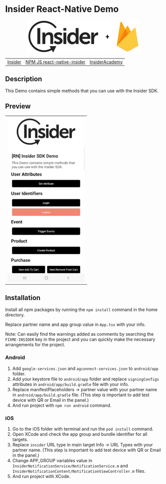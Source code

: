 # Insider React-Native Demo

<p align="center">
  <img src="assets/insider-logo-read-me.jpg">
  
  <table align="center">
    <tr>
      <td><a href="https://useinsider.com/"> Insider </a></td>
      <td><a href="https://www.npmjs.com/package/react-native-insider/"> NPM JS react-native-insider </a></td>
      <td><a href="https://academy.useinsider.com/docs/react-native-integration"> InsiderAcademy </a></td>
    </tr>
  </table>
</p>  

## Description

This Demo contains simple methods that you can use with the Insider SDK.

## Preview

<table align="center">
  <tbody>
    <tr>
      <td><img src="assets/android-preview.gif" width="250"></td>
    </tr>
  </tbody>
</table>


## Installation

Install all npm packages by running the `npm install` command in the home directory.

Replace partner name and app group value in `App.tsx` with your info.

Note: Can easily find the warnings added as comments by searching the `FIXME-INSIDER` key in the project and you can quickly make the necessary arrangements for the project.

### Android

1. Add `google-services.json` and `agconnect-services.json` to `android/app` folder.
2. Add your keystore file to `android/app` folder and replace `signingConfigs` attributes in `android/app/build.gradle` file with your info.
3. Replace manifestPlaceholders -> partner value with your partner name in `android/app/build.gradle` file. (This step is important to add test device with QR or Email in the panel.)
4. And run project with `npm run android` command.

### iOS

1. Go to the iOS folder with terminal and run the `pod install` command.
2. Open XCode and check the app group and bundle identifier for all targets.
3. Replace `insider` URL type in main target Info -> URL Types with your partner name. (This step is important to add test device with QR or Email in the panel.)
4. Change APP_GROUP variables value in `InsiderNotificationService/NotificationService.m` and `InsiderNotificationContent/NotificationViewController.m` files.
5. And run project with XCode. 

